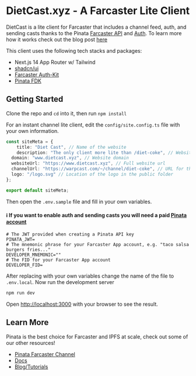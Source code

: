 # DietCast.xyz - A Farcaster Lite Client

DietCast is a lite client for Farcaster that includes a channel feed, auth, and sending casts thanks to the Pinata [Farcaster API](https://docs.pinata.cloud/farcaster/farcaster-api/getting-started) and [Auth](https://docs.pinata.cloud/farcaster/farcaster-auth). To learn more how it works check out the blog post [here](https://www.pinata.cloud/blog/how-to-build-a-lite-client-with-the-pinata-farcaster-api)

This client uses the following tech stacks and packages:

- Next.js 14 App Router w/ Tailwind
- [shadcn/ui](https://ui.shadcn.com/)
- [Farcaster Auth-Kit](https://github.com/farcasterxyz/auth-monorepo)
- [Pinata FDK](https://github.com/PinataCloud/pinata-fdk)

## Getting Started

Clone the repo and `cd` into it, then run `npm install`

For an instant channel lite client, edit the `config/site.config.ts` file with your own information.

```typescript
const siteMeta = {
	title: "Diet Cast", // Name of the website
	description: "The only client more lite than /diet-coke", // Website description
  domain: "www.dietcast.xyz", // Website domain
  websiteUrl: "https://www.dietcast.xyz", // Full website url
  channelUrl: "https://warpcast.com/~/channel/diet-coke", // URL for the farcaster channel
  logo: "/logo.svg" // Location of the logo in the public folder
};

export default siteMeta;
```

Then open the `.env.sample` file and fill in your own variables.

#### ℹ️ If you want to enable auth and sending casts you will need a paid [Pinata account](https://pinata.cloud/pricing)

```
# The JWT provided when creating a Pinata API key
PINATA_JWT=
# The mnemonic phrase for your Farcaster App account, e.g. "taco salsa burgers fries..."
DEVELOPER_MNEMONIC=""
# The FID for your Farcaster App account
DEVELOPER_FID=
```

After replacing with your own variables change the name of the file to `.env.local`. Now run the development server

```bash
npm run dev
```

Open [http://localhost:3000](http://localhost:3000) with your browser to see the result.

## Learn More

Pinata is the best choice for Farcaster and IPFS at scale, check out some of our other resources!

- [Pinata Farcaster Channel](https://warpcast.com/~/channel/pinata)
- [Docs](https://docs.pinata.cloud)
- [Blog/Tutorials](https://pinata.cloud/blog)
